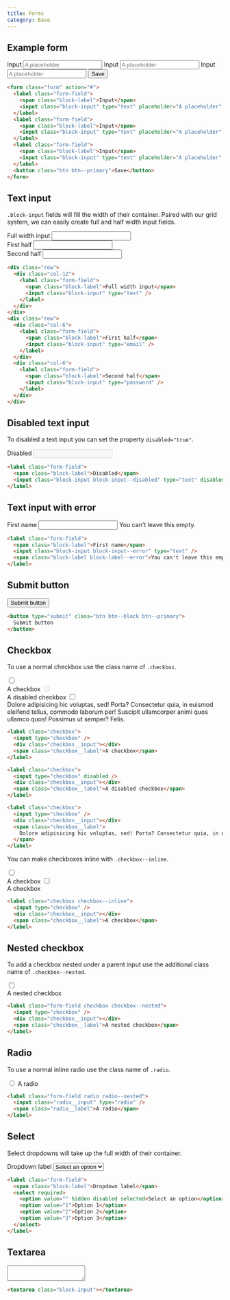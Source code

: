 ```yaml
---
title: Forms
category: Base
---
```


## Example form

<form class="form" action="#">
  <label class="form-field">
    <span class="block-label">Input</span>
    <input class="block-input" type="text" placeholder="A placeholder" />
  </label>
  <label class="form-field">
    <span class="block-label">Input</span>
    <input class="block-input" type="text" placeholder="A placeholder" />
  </label>
  <label class="form-field">
    <span class="block-label">Input</span>
    <input class="block-input" type="text" placeholder="A placeholder" />
  </label>
  <button class="btn btn--primary">Save</button>
</form>

```html
<form class="form" action="#">
  <label class="form-field">
    <span class="block-label">Input</span>
    <input class="block-input" type="text" placeholder="A placeholder" />
  </label>
  <label class="form-field">
    <span class="block-label">Input</span>
    <input class="block-input" type="text" placeholder="A placeholder" />
  </label>
  <label class="form-field">
    <span class="block-label">Input</span>
    <input class="block-input" type="text" placeholder="A placeholder" />
  </label>
  <button class="btn btn--primary">Save</button>
</form>
```

## Text input

`.block-input` fields will fill the width of their container. Paired with our grid system, we can easily create full and half width input fields.

<div class="row">
  <div class="col-12">
    <label class="form-field">
      <span class="block-label">Full width input</span>
      <input class="block-input" type="text" />
    </label>
  </div>
</div>
<div class="row">
  <div class="col-6">
    <label class="form-field">
      <span class="block-label">First half</span>
      <input class="block-input" type="email" />
    </label>
  </div>
  <div class="col-6">
    <label class="form-field">
      <span class="block-label">Second half</span>
      <input class="block-input" type="password" />
    </label>
  </div>
</div>

```html
<div class="row">
  <div class="col-12">
    <label class="form-field">
      <span class="block-label">Full width input</span>
      <input class="block-input" type="text" />
    </label>
  </div>
</div>
<div class="row">
  <div class="col-6">
    <label class="form-field">
      <span class="block-label">First half</span>
      <input class="block-input" type="email" />
    </label>
  </div>
  <div class="col-6">
    <label class="form-field">
      <span class="block-label">Second half</span>
      <input class="block-input" type="password" />
    </label>
  </div>
</div>
```

## Disabled text input

To disabled a text input you can set the property `disabled="true"`.

<label class="form-field">
  <span class="block-label">Disabled</span>
  <input class="block-input block-input--disabled" type="text" disabled="true" />
</label>

```html
<label class="form-field">
  <span class="block-label">Disabled</span>
  <input class="block-input block-input--disabled" type="text" disabled="true" />
</label>
```

## Text input with error

<label class="form-field">
  <span class="block-label">First name</span>
  <input class="block-input block-input--error" type="text" />
  <span class="block-label block-label--error">You can't leave this empty.</span>
</label>

```html
<label class="form-field">
  <span class="block-label">First name</span>
  <input class="block-input block-input--error" type="text" />
  <span class="block-label block-label--error">You can't leave this empty.</span>
</label>
```

## Submit button

<button type="submit" class="btn btn--block btn--primary">
  Submit button
</button>

```html
<button type="submit" class="btn btn--block btn--primary">
  Submit button
</button>
```

## Checkbox

To use a normal checkbox use the class name of `.checkbox`.

<label class="checkbox">
  <input type="checkbox" />
  <div class="checkbox__input"></div>
  <span class="checkbox__label">A checkbox</span>
</label>

<label class="checkbox">
  <input type="checkbox" disabled />
  <div class="checkbox__input"></div>
  <span class="checkbox__label">A disabled checkbox</span>
</label>

<label class="checkbox">
  <input type="checkbox" />
  <div class="checkbox__input"></div>
  <span class="checkbox__label">
    Dolore adipisicing hic voluptas, sed! Porta? Consectetur quia, in euismod eleifend tellus, commodo laborum per! Suscipit ullamcorper animi quos ullamco quos! Possimus ut semper? Felis.
  </span>
</label>

```html
<label class="checkbox">
  <input type="checkbox" />
  <div class="checkbox__input"></div>
  <span class="checkbox__label">A checkbox</span>
</label>

<label class="checkbox">
  <input type="checkbox" disabled />
  <div class="checkbox__input"></div>
  <span class="checkbox__label">A disabled checkbox</span>
</label>

<label class="checkbox">
  <input type="checkbox" />
  <div class="checkbox__input"></div>
  <span class="checkbox__label">
    Dolore adipisicing hic voluptas, sed! Porta? Consectetur quia, in euismod eleifend tellus, commodo laborum per! Suscipit ullamcorper animi quos ullamco quos! Possimus ut semper? Felis.
  </span>
</label>
```

You can make checkboxes inline with `.checkbox--inline`.

<label class="checkbox checkbox--inline">
  <input type="checkbox" />
  <div class="checkbox__input"></div>
  <span class="checkbox__label">A checkbox</span>
</label>

<label class="checkbox checkbox--inline margin1--left">
  <input type="checkbox" />
  <div class="checkbox__input"></div>
  <span class="checkbox__label">A checkbox</span>
</label>

```html
<label class="checkbox checkbox--inline">
  <input type="checkbox" />
  <div class="checkbox__input"></div>
  <span class="checkbox__label">A checkbox</span>
</label>
```

## Nested checkbox

To add a checkbox nested under a parent input use the additional class name of `.checkbox--nested`.

<label class="form-field checkbox checkbox--nested">
  <input type="checkbox" />
  <div class="checkbox__input"></div>
  <span class="checkbox__label">A nested checkbox</span>
</label>

```html
<label class="form-field checkbox checkbox--nested">
  <input type="checkbox" />
  <div class="checkbox__input"></div>
  <span class="checkbox__label">A nested checkbox</span>
</label>
```

## Radio

To use a normal inline radio use the class name of `.radio`.

<label class="form-field radio radio--nested">
  <input class="radio__input" type="radio" />
  <span class="radio__label">A radio</span>
</label>

```html
<label class="form-field radio radio--nested">
  <input class="radio__input" type="radio" />
  <span class="radio__label">A radio</span>
</label>
```

## Select

Select dropdowns will take up the full width of their container.

<label class="form-field">
  <span class="block-label">Dropdown label</span>
  <select required>
    <option value="" hidden disabled selected>Select an option</option>
    <option value="1">Option 1</option>
    <option value="2">Option 2</option>
    <option value="3">Option 3</option>
  </select>
</label>

```html
<label class="form-field">
  <span class="block-label">Dropdown label</span>
  <select required>
    <option value="" hidden disabled selected>Select an option</option>
    <option value="1">Option 1</option>
    <option value="2">Option 2</option>
    <option value="3">Option 3</option>
  </select>
</label>
```

## Textarea

<textarea class="block-input"></textarea>

```html
<textarea class="block-input"></textarea>
```
